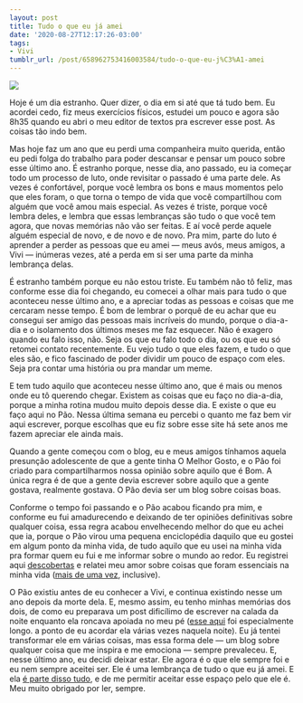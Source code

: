```yaml
---
layout: post
title: Tudo o que eu já amei
date: '2020-08-27T12:17:26-03:00'
tags:
- Vivi
tumblr_url: /post/658962753416003584/tudo-o-que-eu-j%C3%A1-amei
---
```

![](https://64.media.tumblr.com/ea4ae61d6fc64b633b32496762ec9276/0fde365eef5c212b-d1/s540x810/2376a90d34091426968db64ec8a95d9fb6c9d39d.png)

Hoje é um dia estranho. Quer dizer, o dia em si até que tá tudo bem. Eu acordei cedo, fiz meus exercícios físicos, estudei um pouco e agora são 8h35 quando eu abri o meu editor de textos pra escrever esse post. As coisas tão indo bem.

Mas hoje faz um ano que eu perdi uma companheira muito querida, então eu pedi folga do trabalho para poder descansar e pensar um pouco sobre esse último ano. É estranho porque, nesse dia, ano passado, eu ia começar todo um processo de luto, onde revisitar o passado é uma parte dele. As vezes é confortável, porque você lembra os bons e maus momentos pelo que eles foram, o que torna o tempo de vida que você compartilhou com alguém que você amou mais especial. As vezes é triste, porque você lembra deles, e lembra que essas lembranças são tudo o que você tem agora, que novas memórias não vão ser feitas. E aí você perde aquele alguém especial de novo, e de novo e de novo. Pra mim, parte do luto é aprender a perder as pessoas que eu amei — meus avós, meus amigos, a Vivi — inúmeras vezes, até a perda em si ser uma parte da minha lembrança delas.

É estranho também porque eu não estou triste. Eu também não tô feliz, mas conforme esse dia foi chegando, eu comecei a olhar mais para tudo o que aconteceu nesse último ano, e a apreciar todas as pessoas e coisas que me cercaram nesse tempo. É bom de lembrar o porquê de eu achar que eu consegui ser amigo das pessoas mais incríveis do mundo, porque o dia-a-dia e o isolamento dos últimos meses me faz esquecer. Não é exagero quando eu falo isso, não. Seja os que eu falo todo o dia, ou os que eu só retomei contato recentemente. Eu vejo tudo o que eles fazem, e tudo o que eles são, e fico fascinado de poder dividir um pouco de espaço com eles. Seja pra contar uma história ou pra mandar um meme.

E tem tudo aquilo que aconteceu nesse último ano, que é mais ou menos onde eu tô querendo chegar. Existem as coisas que eu faço no dia-a-dia, porque a minha rotina mudou muito depois desse dia. E existe o que eu faço aqui no Pão. Nessa última semana eu percebi o quanto me faz bem vir aqui escrever, porque escolhas que eu fiz sobre esse site há sete anos me fazem apreciar ele ainda mais.

Quando a gente começou com o blog, eu e meus amigos tínhamos aquela presunção adolescente de que a gente tinha O Melhor Gosto, e o Pão foi criado para compartilharmos nossa opinião sobre aquilo que é Bom. A única regra é de que a gente devia escrever sobre aquilo que a gente gostava, realmente gostava. O Pão devia ser um blog sobre coisas boas.

Conforme o tempo foi passando e o Pão acabou ficando pra mim, e conforme eu fui amadurecendo e deixando de ter opiniões definitivas sobre qualquer coisa, essa regra acabou envelhecendo melhor do que eu achei que ia, porque o Pão virou uma pequena enciclopédia daquilo que eu gostei em algum ponto da minha vida, de tudo aquilo que eu usei na minha vida pra formar quem eu fui e me informar sobre o mundo ao redor. Eu registrei aqui [descobertas](https://paomortadela.com.br/tagged/achados/) e relatei meu amor sobre coisas que foram essenciais na minha vida ([mais de uma vez](https://paomortadela.com.br/tagged/community/), inclusive).

O Pão existiu antes de eu conhecer a Vivi, e continua existindo nesse um ano depois da morte dela. E, mesmo assim, eu tenho minhas memórias dos dois, de como eu preparava um post dificílimo de escrever na calada da noite enquanto ela roncava apoiada no meu pé ([esse aqui](https://paomortadela.com.br/post/658050218106011648/o-passado-e-o-presente-se-confundem-em-the-suburbs) foi especialmente longo. a ponto de eu acordar ela várias vezes naquela noite). Eu já tentei transformar ele em várias coisas, mas essa forma dele — um blog sobre qualquer coisa que me inspira e me emociona — sempre prevaleceu. E, nesse último ano, eu decidi deixar estar. Ele agora é o que ele sempre foi e eu nem sempre aceitei ser. Ele é uma lembrança de tudo o que eu já amei. E ela [é parte disso tudo](https://paomortadela.com.br/post/658059418827669504/aprendendo-a-perder-com-pok%C3%A9mon-lets-go-eevee), e de me permitir aceitar esse espaço pelo que ele é. Meu muito obrigado por ler, sempre.

